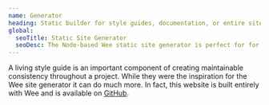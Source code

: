 ```yaml
---
name: Generator
heading: Static builder for style guides, documentation, or entire sites
global:
  seoTitle: Static Site Generator
  seoDesc: The Node-based Wee static site generator is perfect for for documentation, style guides, or entire websites.
---
```


A living style guide is an important component of creating maintainable consistency throughout a project. While they were the inspiration for the Wee site generator it can do much more. In fact, this website is built entirely with Wee and is available on [GitHub](https://github.com/weepower/wee-website).